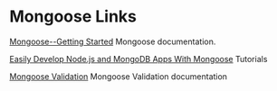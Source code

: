 # Mongoose Links

[Mongoose--Getting Started](http://mongoosejs.com/docs/)
Mongoose documentation.

[Easily Develop Node.js and MongoDB Apps With Mongoose](https://scotch.io/tutorials/using-mongoosejs-in-node-js-and-mongodb-applications)
Tutorials

[Mongoose Validation](http://mongoosejs.com/docs/validation.html)
Mongoose Validation documentation
